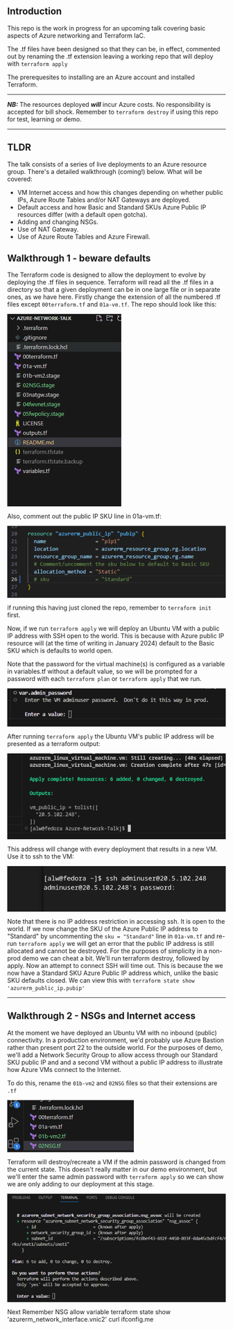 ## Introduction
This repo is the work in progress for an upcoming talk covering basic aspects of Azure networking and Terraform IaC.

The .tf files have been designed so that they can be, in effect, commented out by renaming the .tf extension leaving a working repo that will deploy with ```terraform apply```

The prerequesites to installing are an Azure account and installed Terraform.

---
**_NB:_** The resources deployed **_will_** incur Azure costs.  No responsibility is accepted for bill shock.  Remember to ```terraform destroy``` if using this repo for test, learning or demo.

---
## TLDR
The talk consists of a series of live deployments to an Azure resource group.  There's a detailed walkthrough (coming!) below.  What will be covered:
* VM Internet access and how this changes depending on whether public IPs, Azure Route Tables and/or NAT Gateways are deployed.
* Default access and how Basic and Standard SKUs Azure Public IP resources differ (with a default open gotcha).
* Adding and changing NSGs.
* Use of NAT Gateway.
* Use of Azure Route Tables and Azure Firewall.

## Walkthrough 1 - beware defaults
The Terraform code is designed to allow the deployment to evolve by deploying the .tf files in sequence.  Terraform will read all the .tf files in a directory so that a given deployment can be in one large file or in separate ones, as we have here.  Firstly change the extension of all the numbered .tf files except ```00terraform.tf``` and ```01a-vm.tf```.  The repo should look like this:

<pre>
<img align="left" src="./images/repo-files01.png"></br>
</pre>


Also, comment out the public IP SKU line in 01a-vm.tf:

<pre>
<img align="left" src="./images/basic-pip-sku.png"></br>
</pre>

if running this having just cloned the repo, remember to ```terraform init``` first.

Now, if we run ```terraform apply``` we will deploy an Ubuntu VM with a public IP address with SSH open to the world.  This is because with Azure public IP resource will (at the time of writing in January 2024) default to the Basic SKU which is defaults to world open.

Note that the password for the virtual machine(s) is configured as a variable in variables.tf without a default value, so we will be prompted for a password with each ```terraform plan``` or ```terraform apply``` that we run.

<pre>
<img align="left" src="./images/adminuser-password.png"></br>
</pre>

After running ```terraform apply``` the Ubuntu VM's public IP address will be presented as a terraform output:

<pre>
<img align="left" src="./images/pip-output.png"></br>
</pre>

This address will change with every deployment that results in a new VM.  Use it to ssh to the VM:

<pre>
<img align="left" src="./images/ssh-1.png"></br>
</pre>

Note that there is no IP address restriction in accessing ssh.  It is open to the world.  If we now change the SKU of the Azure Public IP address to "Standard" by uncommenting the ```sku = "Standard"``` line in ```01a-vm.tf``` and re-run ```terraform apply``` we will get an error that the public IP address is still allocated and cannot be destroyed.  For the purposes of simplicity in a non-prod demo we can cheat a bit.  We'll run terraform destroy, followed by apply.  Now an attempt to connect SSH will time out.  This is because the we now have a Standard SKU Azure Public IP address which, unlike the basic SKU defaults closed.  We can view this with ```terraform state show 'azurerm_public_ip.pubip'```

---
## Walkthrough 2 - NSGs and Internet access
At the moment we have deployed an Ubuntu VM with no inbound (public) connectivity.  In a production environment, we'd probably use Azure Bastion rather than present port 22 to the outside world.  For the purposes of demo, we'll add a Network Security Group to allow access through our Standard SKU public IP and and a second VM without a public IP address to illustrate how Azure VMs connect to the Internet.

To do this, rename the ```01b-vm2``` and ```02NSG``` files so that their extensions are ```.tf```

<pre>
<img align="left" src="./images/nsg-1.png"></br>
</pre>

Terraform will destroy/recreate a VM if the admin password is changed from the current state.  This doesn't really matter in our demo environment, but we'll enter the same admin password with ```terraform apply``` so we can show we are only adding to our deployment at this stage.

<pre>
<img align="left" src="./images/2-apply-1.png"></br>
</pre>

Next
Remember NSG allow variable
terraform state show 'azurerm_network_interface.vnic2'
curl ifconfig.me
